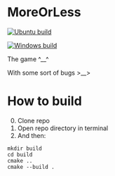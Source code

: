 # MoreOrLess
[![Ubuntu build](https://github.com/zankokun/MoreOrLess/actions/workflows/cmake.yml/badge.svg?branch=main)](https://github.com/zankokun/MoreOrLess/actions/workflows/cmake.yml)

[![Windows build](https://github.com/zankokun/MoreOrLess/actions/workflows/win_cmake.yml/badge.svg)](https://github.com/zankokun/MoreOrLess/actions/workflows/win_cmake.yml)


The game ^__^

With some sort of bugs >__>


# How to build

0. Clone repo
1. Open repo directory in terminal
2. And then:
```
mkdir build
cd build
cmake ..
cmake --build .
```
